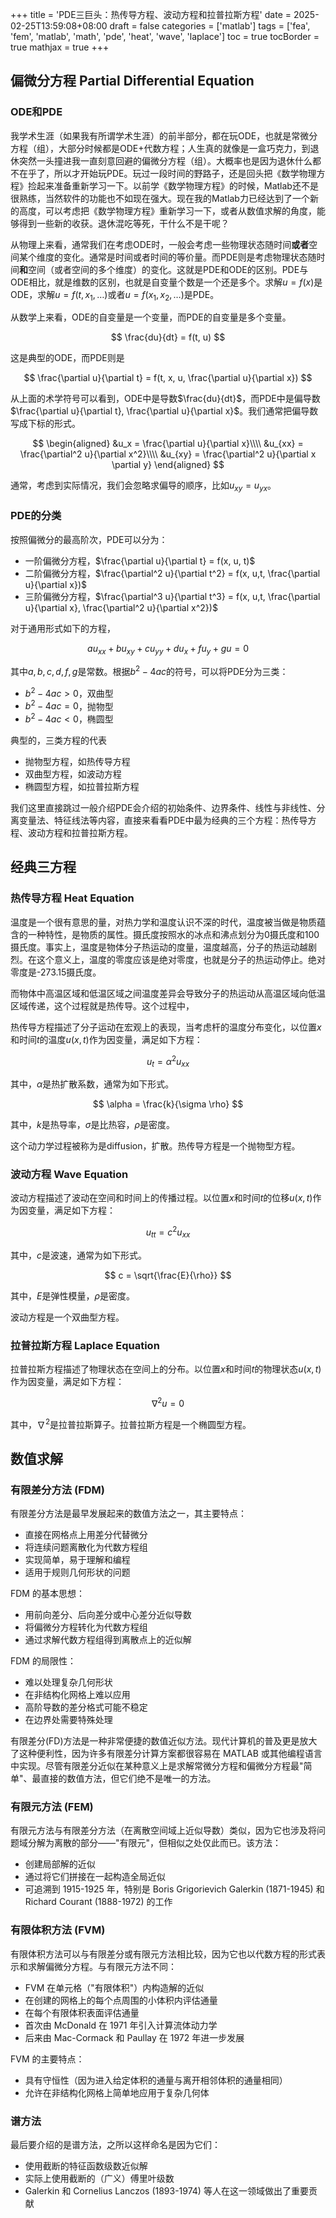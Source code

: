 +++
title = 'PDE三巨头：热传导方程、波动方程和拉普拉斯方程'
date = 2025-02-25T13:59:08+08:00
draft = false
categories = ['matlab']
tags = ['fea', 'fem', 'matlab', 'math', 'pde', 'heat', 'wave', 'laplace']
toc = true
tocBorder = true
mathjax = true
+++

## 偏微分方程 Partial Differential Equation

### ODE和PDE

我学术生涯（如果我有所谓学术生涯）的前半部分，都在玩ODE，也就是常微分方程（组），大部分时候都是ODE+代数方程；人生真的就像是一盒巧克力，到退休突然一头撞进我一直刻意回避的偏微分方程（组）。大概率也是因为退休什么都不在乎了，所以才开始玩PDE。玩过一段时间的野路子，还是回头把《数学物理方程》捡起来准备重新学习一下。以前学《数学物理方程》的时候，Matlab还不是很熟练，当然软件的功能也不如现在强大。现在我的Matlab力已经达到了一个新的高度，可以考虑把《数学物理方程》重新学习一下，或者从数值求解的角度，能够得到一些新的收获。退休混吃等死，干什么不是干呢？

从物理上来看，通常我们在考虑ODE时，一般会考虑一些物理状态随时间**或者**空间某个维度的变化。通常是时间或者时间的等价量。而PDE则是考虑物理状态随时间**和**空间（或者空间的多个维度）的变化。这就是PDE和ODE的区别。PDE与ODE相比，就是维数的区别，也就是自变量个数是一个还是多个。求解$u=f(x)$是ODE，求解$u=f(t, x_1, \ldots)$或者$u=f(x_1, x_2, \ldots)$是PDE。

从数学上来看，ODE的自变量是一个变量，而PDE的自变量是多个变量。

$$
\frac{du}{dt} = f(t, u)
$$

这是典型的ODE，而PDE则是

$$
\frac{\partial u}{\partial t} = f(t, x, u, \frac{\partial u}{\partial x})
$$

从上面的术学符号可以看到，ODE中是导数$\frac{du}{dt}$，而PDE中是偏导数$\frac{\partial u}{\partial t}, \frac{\partial u}{\partial x}$。我们通常把偏导数写成下标的形式。

$$
\begin{aligned}
&u_x = \frac{\partial u}{\partial x}\\\\
&u_{xx} = \frac{\partial^2 u}{\partial x^2}\\\\
&u_{xy} = \frac{\partial^2 u}{\partial x \partial y}
\end{aligned}
$$

通常，考虑到实际情况，我们会忽略求偏导的顺序，比如$u_{xy} = u_{yx}$。

### PDE的分类

按照偏微分的最高阶次，PDE可以分为：

- 一阶偏微分方程，$\frac{\partial u}{\partial t} = f(x, u, t)$
- 二阶偏微分方程，$\frac{\partial^2 u}{\partial t^2} = f(x, u,t, \frac{\partial u}{\partial x})$
- 三阶偏微分方程，$\frac{\partial^3 u}{\partial t^3} = f(x, u,t, \frac{\partial u}{\partial x}, \frac{\partial^2 u}{\partial x^2})$


对于通用形式如下的方程，

$$
a u_{xx} + b u_{xy} + c u_{yy} + d u_x + f u_y + gu = 0
$$

其中$a, b, c, d, f, g$是常数。根据$b^2 - 4ac$的符号，可以将PDE分为三类：

- $b^2 - 4ac > 0$，双曲型
- $b^2 - 4ac = 0$，抛物型
- $b^2 - 4ac < 0$，椭圆型

典型的，三类方程的代表

- 抛物型方程，如热传导方程
- 双曲型方程，如波动方程
- 椭圆型方程，如拉普拉斯方程


我们这里直接跳过一般介绍PDE会介绍的初始条件、边界条件、线性与非线性、分离变量法、特征线法等内容，直接来看看PDE中最为经典的三个方程：热传导方程、波动方程和拉普拉斯方程。

## 经典三方程


### 热传导方程 Heat Equation
温度是一个很有意思的量，对热力学和温度认识不深的时代，温度被当做是物质蕴含的一种特性，是物质的属性。摄氏度按照水的冰点和沸点划分为0摄氏度和100摄氏度。事实上，温度是物体分子热运动的度量，温度越高，分子的热运动越剧烈。在这个意义上，温度的零度应该是绝对零度，也就是分子的热运动停止。绝对零度是-273.15摄氏度。

而物体中高温区域和低温区域之间温度差异会导致分子的热运动从高温区域向低温区域传递，这个过程就是热传导。这个过程中，

热传导方程描述了分子运动在宏观上的表现，当考虑杆的温度分布变化，以位置$x$和时间$t$的温度$u(x, t)$作为因变量，满足如下方程：

$$
u_t = \alpha^2 u_{xx}
$$

其中，$\alpha$是热扩散系数，通常为如下形式。

$$
\alpha = \frac{k}{\sigma \rho}
$$

其中，$k$是热导率，$\sigma$是比热容，$\rho$是密度。

这个动力学过程被称为是diffusion，扩散。热传导方程是一个抛物型方程。

### 波动方程 Wave Equation

波动方程描述了波动在空间和时间上的传播过程。以位置$x$和时间$t$的位移$u(x, t)$作为因变量，满足如下方程：

$$
u_{tt} = c^2 u_{xx}
$$

其中，$c$是波速，通常为如下形式。

$$
c = \sqrt{\frac{E}{\rho}}
$$

其中，$E$是弹性模量，$\rho$是密度。

波动方程是一个双曲型方程。

### 拉普拉斯方程 Laplace Equation

拉普拉斯方程描述了物理状态在空间上的分布。以位置$x$和时间$t$的物理状态$u(x, t)$作为因变量，满足如下方程：

$$
\nabla^2 u = 0
$$

其中，$\nabla^2$是拉普拉斯算子。拉普拉斯方程是一个椭圆型方程。

## 数值求解


### 有限差分方法 (FDM)

有限差分方法是最早发展起来的数值方法之一，其主要特点：

- 直接在网格点上用差分代替微分
- 将连续问题离散化为代数方程组
- 实现简单，易于理解和编程
- 适用于规则几何形状的问题

FDM 的基本思想：

- 用前向差分、后向差分或中心差分近似导数
- 将偏微分方程转化为代数方程组
- 通过求解代数方程组得到离散点上的近似解

FDM 的局限性：

- 难以处理复杂几何形状
- 在非结构化网格上难以应用
- 高阶导数的差分格式可能不稳定
- 在边界处需要特殊处理

有限差分(FD)方法是一种非常便捷的数值近似方法。现代计算机的普及更是放大了这种便利性，因为许多有限差分计算方案都很容易在 MATLAB 或其他编程语言中实现。尽管有限差分近似在某种意义上是求解常微分方程和偏微分方程最"简单"、最直接的数值方法，但它们绝不是唯一的方法。

### 有限元方法 (FEM)

有限元方法与有限差分方法（在离散空间域上近似导数）类似，因为它也涉及将问题域分解为离散的部分——"有限元"，但相似之处仅此而已。该方法：

- 创建局部解的近似
- 通过将它们拼接在一起构造全局近似
- 可追溯到 1915-1925 年，特别是 Boris Grigorievich Galerkin (1871-1945) 和 Richard Courant (1888-1972) 的工作

### 有限体积方法 (FVM)

有限体积方法可以与有限差分或有限元方法相比较，因为它也以代数方程的形式表示和求解偏微分方程。与有限元方法不同：

- FVM 在单元格（"有限体积"）内构造解的近似
- 在创建的网格上的每个点周围的小体积内评估通量
- 在每个有限体积表面评估通量
- 首次由 McDonald 在 1971 年引入计算流体动力学
- 后来由 Mac-Cormack 和 Paullay 在 1972 年进一步发展

FVM 的主要特点：
- 具有守恒性（因为进入给定体积的通量与离开相邻体积的通量相同）
- 允许在非结构化网格上简单地应用于复杂几何体

### 谱方法

最后要介绍的是谱方法，之所以这样命名是因为它们：

- 使用截断的特征函数级数近似解
- 实际上使用截断的（广义）傅里叶级数
- Galerkin 和 Cornelius Lanczos (1893-1974) 等人在这一领域做出了重要贡献





